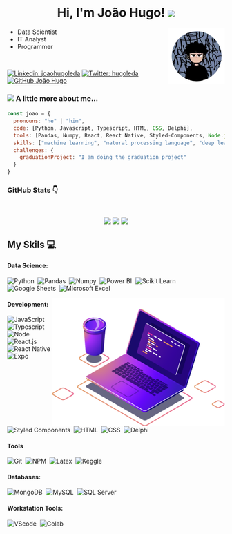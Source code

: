 <h1 align="center">
  Hi, I'm João Hugo!
  <img src="https://media.giphy.com/media/mGcNjsfWAjY5AEZNw6/giphy.gif" width="50">
</h1>

<img align='right' src="./assets/profile-icon.png" width="130">

<ul>
  <li> Data Scientist </li>
  <li> IT Analyst </li>        
  <li> Programmer </li>  
</ul>

<br />

[![Linkedin: joaohugoleda](https://img.shields.io/badge/-joaohugoleda-blue?style=flat-square&logo=Linkedin&logoColor=white&link=https://www.linkedin.com/in/joaohugoleda/)](https://www.linkedin.com/in/joao-hugo-leda-014078192/)
[![Twitter: hugoleda](https://img.shields.io/twitter/follow/hugoleda?style=social)](https://twitter.com/HugoLeda)
[![GitHub João Hugo](https://img.shields.io/github/followers/hugoleda?label=follow&style=social)](https://github.com/hugoleda)

### <img src="https://media.giphy.com/media/VgCDAzcKvsR6OM0uWg/giphy.gif" width="50"> A little more about me...

```javascript
const joao = {
  pronouns: "he" | "him",
  code: [Python, Javascript, Typescript, HTML, CSS, Delphi],
  tools: [Pandas, Numpy, React, React Native, Styled-Components, Node.js, Next],
  skills: ["machine learning", "natural processing language", "deep learning", "computational intelligence"],
  challenges: {
    graduationProject: "I am doing the graduation project"
  }
}
```

### GitHub Stats :point_down:
<br/>
<p align="center">  
  <img height="180em" src="https://github-readme-stats.vercel.app/api/top-langs/?username=hugoleda&layout=compact&langs_count=7&theme=radical"/>
  <img height="180em" src="https://github-readme-stats.vercel.app/api?username=HugoLeda&show_icons=true&theme=radical&include_all_commits=true&count_private=true"/>   
  <img height="180em" src="https://github-readme-streak-stats.herokuapp.com/?user=hugoleda&theme=radical&hide_border=false">       
</p>

## My Skils 💻 

#### Data Science:

![Python](https://img.shields.io/badge/Python-14354C?style=for-the-badge&logo=python&logoColor=white)&nbsp;
![Pandas](https://img.shields.io/badge/PANDAS-120751?style=for-the-badge&logo=pandas&logoColor=white)&nbsp;
![Numpy](https://img.shields.io/badge/Numpy-777BB4?style=for-the-badge&logo=numpy&logoColor=white)&nbsp;
![Power BI](https://img.shields.io/badge/PowerBI-F2C811?style=for-the-badge&logo=Power%20BI&logoColor=white)&nbsp;
![Scikit Learn](https://img.shields.io/badge/scikit_learn-F7931E?style=for-the-badge&logo=scikit-learn&logoColor=white)&nbsp;
![Google Sheets](https://img.shields.io/badge/Google%20Sheets-34A853?style=for-the-badge&logo=google-sheets&logoColor=white)&nbsp;
![Microsoft Excel](https://img.shields.io/badge/Microsoft_Excel-217346?style=for-the-badge&logo=microsoft-excel&logoColor=white)&nbsp;


<img src="./assets/computer-illustration.png" min-width="400px" max-width="400px" width="400px" align="right" alt="Computador iuriCode">

#### Development:

![JavaScript](https://img.shields.io/badge/JavaScript-F7DF1E?style=for-the-badge&logo=javascript&logoColor=black)&nbsp;
![Typescript](https://img.shields.io/badge/TypeScript-007ACC?style=for-the-badge&logo=typescript&logoColor=white)&nbsp;
![Node](https://img.shields.io/badge/Node%20js-339933?style=for-the-badge&logo=nodedotjs&logoColor=white)&nbsp;
![React.js](https://img.shields.io/badge/React-20232A?style=for-the-badge&logo=react&logoColor=61DAFB)&nbsp;
![React Native](https://img.shields.io/badge/React_Native-20232A?style=for-the-badge&logo=react&logoColor=61DAFB)&nbsp;
![Expo](https://img.shields.io/badge/Expo-1B1F23?style=for-the-badge&logo=expo&logoColor=white)&nbsp;
![Styled Components](https://img.shields.io/badge/styled--components-DB7093?style=for-the-badge&logo=styled-components&logoColor=white)&nbsp;
![HTML](https://img.shields.io/badge/HTML5-E34F26?style=for-the-badge&logo=html5&logoColor=white)&nbsp;
![CSS](https://img.shields.io/badge/CSS3-1572B6?style=for-the-badge&logo=css3&logoColor=white)&nbsp;
![Delphi](https://img.shields.io/badge/Delphi-B22222?style=for-the-badge&logo=delphi&logoColor=white)&nbsp;

#### Tools

![Git](https://img.shields.io/badge/GIT-E44C30?style=for-the-badge&logo=git&logoColor=white)&nbsp;
![NPM](https://img.shields.io/badge/npm-CB3837?style=for-the-badge&logo=npm&logoColor=white)&nbsp;
![Latex](https://img.shields.io/badge/LaTeX-47A141?style=for-the-badge&logo=LaTeX&logoColor=white)&nbsp;
![Keggle](https://img.shields.io/badge/Kaggle-20BEFF?style=for-the-badge&logo=Kaggle&logoColor=white)&nbsp;

#### Databases:

![MongoDB](https://img.shields.io/badge/MongoDB-4EA94B?style=for-the-badge&logo=mongodb&logoColor=white)&nbsp;
![MySQL](https://img.shields.io/badge/MySQL-005C84?style=for-the-badge&logo=mysql&logoColor=white)&nbsp;
![SQL Server](https://img.shields.io/badge/Microsoft_SQL_Server-CC2927?style=for-the-badge&logo=microsoft-sql-server&logoColor=white)&nbsp;

#### Workstation Tools:

![VScode](https://img.shields.io/badge/VSCode-0078D4?style=for-the-badge&logo=visual%20studio%20code&logoColor=white)&nbsp;
![Colab](https://img.shields.io/badge/Colab-F9AB00?style=for-the-badge&logo=googlecolab&color=525252)&nbsp;
